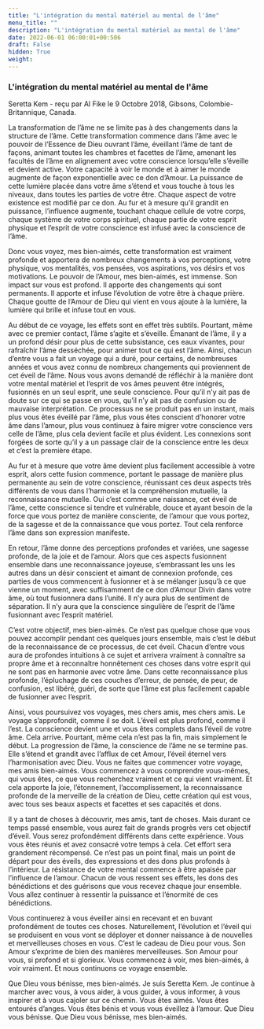```yaml
---
title: "L'intégration du mental matériel au mental de l'âme"
menu_title: ""
description: "L'intégration du mental matériel au mental de l'âme"
date: 2022-06-01 06:00:01+00:506
draft: False
hidden: True
weight:
---
```

### L'intégration du mental matériel au mental de l'âme

Seretta Kem - reçu par Al Fike le 9 Octobre 2018, Gibsons, Colombie-Britannique, Canada.

La transformation de l’âme ne se limite pas à des changements dans la structure de l’âme. Cette transformation commence dans l’âme avec le pouvoir de l’Essence de Dieu ouvrant l’âme, éveillant l’âme de tant de façons, animant toutes les chambres et facettes de l’âme, amenant les facultés de l’âme en alignement avec votre conscience lorsqu’elle s’éveille et devient active. Votre capacité à voir le monde et à aimer le monde augmente de façon exponentielle avec ce don d’Amour. La puissance de cette lumière placée dans votre âme s’étend et vous touche à tous les niveaux, dans toutes les parties de votre être. Chaque aspect de votre existence est modifié par ce don. Au fur et à mesure qu’il grandit en puissance, l’influence augmente, touchant chaque cellule de votre corps, chaque système de votre corps spirituel, chaque partie de votre esprit physique et l’esprit de votre conscience est infusé avec la conscience de l’âme.

Donc vous voyez, mes bien-aimés, cette transformation est vraiment profonde et apportera de nombreux changements à vos perceptions, votre physique, vos mentalités, vos pensées, vos aspirations, vos désirs et vos motivations. Le pouvoir de l’Amour, mes bien-aimés, est immense. Son impact sur vous est profond. Il apporte des changements qui sont permanents. Il apporte et infuse l’évolution de votre être à chaque prière. Chaque goutte de l’Amour de Dieu qui vient en vous ajoute à la lumière, la lumière qui brille et infuse tout en vous.

Au début de ce voyage, les effets sont en effet très subtils. Pourtant, même avec ce premier contact, l’âme s’agite et s’éveille. Émanant de l’âme, il y a un profond désir pour plus de cette subsistance, ces eaux vivantes, pour rafraîchir l’âme desséchée, pour animer tout ce qui est l’âme. Ainsi, chacun d’entre vous a fait un voyage qui a duré, pour certains, de nombreuses années et vous avez connu de nombreux changements qui proviennent de cet éveil de l’âme. Nous vous avons demandé de réfléchir à la manière dont votre mental matériel et l’esprit de vos âmes peuvent être intégrés, fusionnés en un seul esprit, une seule conscience. Pour qu’il n’y ait pas de doute sur ce qui se passe en vous, qu’il n’y ait pas de confusion ou de mauvaise interprétation. Ce processus ne se produit pas en un instant, mais plus vous êtes éveillé par l’âme, plus vous êtes conscient d’honorer votre âme dans l’amour, plus vous continuez à faire migrer votre conscience vers celle de l’âme, plus cela devient facile et plus évident. Les connexions sont forgées de sorte qu’il y a un passage clair de la conscience entre les deux et c’est la première étape.

Au fur et à mesure que votre âme devient plus facilement accessible à votre esprit, alors cette fusion commence, portant le passage de manière plus permanente au sein de votre conscience, réunissant ces deux aspects très différents de vous dans l’harmonie et la compréhension mutuelle, la reconnaissance mutuelle. Oui c’est comme une naissance, cet éveil de l’âme, cette conscience si tendre et vulnérable, douce et ayant besoin de la force que vous portez de manière consciente, de l’amour que vous portez, de la sagesse et de la connaissance que vous portez. Tout cela renforce l’âme dans son expression manifeste.

En retour, l’âme donne des perceptions profondes et variées, une sagesse profonde, de la joie et de l’amour. Alors que ces aspects fusionnent ensemble dans une reconnaissance joyeuse, s’embrassant les uns les autres dans un désir conscient et aimant de connexion profonde, ces parties de vous commencent à fusionner et à se mélanger jusqu’à ce que vienne un moment, avec suffisamment de ce don d’Amour Divin dans votre âme, où tout fusionnera dans l’unité. Il n’y aura plus de sentiment de séparation. Il n’y aura que la conscience singulière de l’esprit de l’âme fusionnant avec l’esprit matériel.

C’est votre objectif, mes bien-aimés. Ce n’est pas quelque chose que vous pouvez accomplir pendant ces quelques jours ensemble, mais c’est le début de la reconnaissance de ce processus, de cet éveil. Chacun d’entre vous aura de profondes intuitions à ce sujet et arrivera vraiment à connaître sa propre âme et à reconnaître honnêtement ces choses dans votre esprit qui ne sont pas en harmonie avec votre âme. Dans cette reconnaissance plus profonde, l’épluchage de ces couches d’erreur, de pensée, de peur, de confusion, est libéré, guéri, de sorte que l’âme est plus facilement capable de fusionner avec l’esprit.

Ainsi, vous poursuivez vos voyages, mes chers amis, mes chers amis. Le voyage s’approfondit, comme il se doit. L’éveil est plus profond, comme il l’est. La conscience devient une et vous êtes complets dans l’éveil de votre âme. Cela arrive. Pourtant, même cela n’est pas la fin, mais simplement le début. La progression de l’âme, la conscience de l’âme ne se termine pas. Elle s’étend et grandit avec l’afflux de cet Amour, l’éveil éternel vers l’harmonisation avec Dieu. Vous ne faites que commencer votre voyage, mes amis bien-aimés. Vous commencez à vous comprendre vous-mêmes, qui vous êtes, ce que vous recherchez vraiment et ce qui vient vraiment. Et cela apporte la joie, l’étonnement, l’accomplissement, la reconnaissance profonde de la merveille de la création de Dieu, cette création qui est vous, avec tous ses beaux aspects et facettes et ses capacités et dons.

Il y a tant de choses à découvrir, mes amis, tant de choses. Mais durant ce temps passé ensemble, vous aurez fait de grands progrès vers cet objectif d’éveil. Vous serez profondément différents dans cette expérience. Vous vous êtes réunis et avez consacré votre temps à cela. Cet effort sera grandement récompensé. Ce n’est pas un point final, mais un point de départ pour des éveils, des expressions et des dons plus profonds à l’intérieur. La résistance de votre mental commence à être apaisée par l’influence de l’amour. Chacun de vous ressent ses effets, les dons des bénédictions et des guérisons que vous recevez chaque jour ensemble. Vous allez continuer à ressentir la puissance et l’énormité de ces bénédictions.

Vous continuerez à vous éveiller ainsi en recevant et en buvant profondément de toutes ces choses. Naturellement, l’évolution et l’éveil qui se produisent en vous vont se déployer et donner naissance à de nouvelles et merveilleuses choses en vous. C’est le cadeau de Dieu pour vous. Son Amour s’exprime de bien des manières merveilleuses. Son Amour pour vous, si profond et si glorieux. Vous commencez à voir, mes bien-aimés, à voir vraiment. Et nous continuons ce voyage ensemble.

Que Dieu vous bénisse, mes bien-aimés. Je suis Seretta Kem. Je continue à marcher avec vous, à vous aider, à vous guider, à vous informer, à vous inspirer et à vous cajoler sur ce chemin. Vous êtes aimés. Vous êtes entourés d’anges. Vous êtes bénis et vous vous éveillez à l’amour. Que Dieu vous bénisse. Que Dieu vous bénisse, mes bien-aimés.
